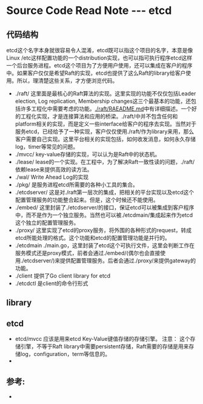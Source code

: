 # Source Code Read Note --- etcd

## 代码结构

etcd这个名字本身就很容易令人混淆，etcd既可以指这个项目的名字，本意是像Linux /etc这样配置功能的一个distribution实现，也可以指可执行程序etcd这样一个后台服务进程。etcd这个项目为了方便用户使用，还可以集成在客户的程序中。如果客户仅仅是希望Raft的实现，etcd也提供了这么Raft的library给客户使用。所以，理清楚这些关系，才方便浏览代码。

- ./raft/ 这里面是最核心的Raft算法的实现。这里实现的功能不仅仅包括Leader election, Log replication, Membership changes这三个最基本的功能，还包括许多工程化中需要考虑的功能。[./raft/RAEADME.md](https://github.com/coreos/etcd/blob/master/raft/README.md#features)中有详细描述。一个好的工程化实现，才是连接算法和应用的桥梁。./raft/中并不包含任何和platform相关的实现，而是定义一些interface给客户的程序去实现。当然对于服务etcd，已经给予了一种实现，客户仅仅使用./raft/作为library来用，那么客户需要自己实现。这里平台相关的实现包括，如何收发消息，如何永久存储log，timer等常见的问题。
- ./mvcc/ key-value存储的实现，可以认为是Raft中的状态机。
- ./lease/ lease的一个实现。在工程中，为了解决Raft一致性读的问题，./raft/依赖lease来提供高效的读方法。
- ./wal/ Write Ahead Log的实现
- ./pkg/ 是服务进程etcd所需要的各种小工具的集合。
- ./etcdserver/ 这是对./raft第一层次的集成，把相关的平台实现以及etcd这个配置管理服务的功能整合起来。但是，这个时候还不能使用。
- ./embed/ 这里封装了./etcdserver/的接口，保证etcd可以被集成到客户程序中，而不是作为一个独立服务。当然也可以被./etcdmain/集成起来作为etcd这个独立的配置管理服务。
- ./proxy/ 这里实现了etcd的proxy服务，将外围的各种形式的request，转成etcd所能处理的格式。这个功能和etcd的配置管理功能是并行的。
- ./etcdmain ./main.go，这里封装了etcd这个可执行文件，这里会判断工作在服务模式还是proxy模式，前者会通过./embed/(偶尔也会直接使用./etcdserver/)来提供配置管理服务。后者会通过./proxy/来提供gateway的功能。
- ./client 提供了Go client library for etcd
- ./etcdctl 是client的命令行形式

## library


## etcd

- etcd/mvcc 应该是用来etcd Key-Value键值存储的存储引擎。 注意： 这个存储引擎，不等于Raft library中需要persistent存储，Raft需要的存储是用来存储log，configuration，term等信息的。
- 

## 参考:

-
